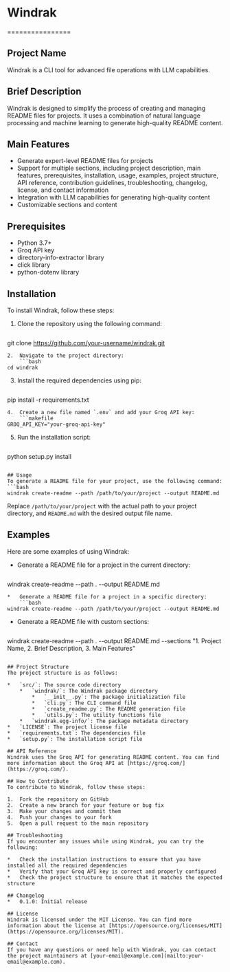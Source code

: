 # Windrak
================

## Project Name
Windrak is a CLI tool for advanced file operations with LLM capabilities.

## Brief Description
Windrak is designed to simplify the process of creating and managing README files for projects. It uses a combination of natural language processing and machine learning to generate high-quality README content.

## Main Features
*   Generate expert-level README files for projects
*   Support for multiple sections, including project description, main features, prerequisites, installation, usage, examples, project structure, API reference, contribution guidelines, troubleshooting, changelog, license, and contact information
*   Integration with LLM capabilities for generating high-quality content
*   Customizable sections and content

## Prerequisites
*   Python 3.7+
*   Groq API key
*   directory-info-extractor library
*   click library
*   python-dotenv library

## Installation
To install Windrak, follow these steps:

1.  Clone the repository using the following command:
    ```bash
git clone https://github.com/your-username/windrak.git
```
2.  Navigate to the project directory:
    ```bash
cd windrak
```
3.  Install the required dependencies using pip:
    ```bash
pip install -r requirements.txt
```
4.  Create a new file named `.env` and add your Groq API key:
    ```makefile
GROQ_API_KEY="your-groq-api-key"
```
5.  Run the installation script:
    ```bash
python setup.py install
```

## Usage
To generate a README file for your project, use the following command:
```bash
windrak create-readme --path /path/to/your/project --output README.md
```
Replace `/path/to/your/project` with the actual path to your project directory, and `README.md` with the desired output file name.

## Examples
Here are some examples of using Windrak:

*   Generate a README file for a project in the current directory:
    ```bash
windrak create-readme --path . --output README.md
```
*   Generate a README file for a project in a specific directory:
    ```bash
windrak create-readme --path /path/to/your/project --output README.md
```
*   Generate a README file with custom sections:
    ```bash
windrak create-readme --path . --output README.md --sections "1. Project Name, 2. Brief Description, 3. Main Features"
```

## Project Structure
The project structure is as follows:

*   `src/`: The source code directory
    *   `windrak/`: The Windrak package directory
        *   `__init__.py`: The package initialization file
        *   `cli.py`: The CLI command file
        *   `create_readme.py`: The README generation file
        *   `utils.py`: The utility functions file
    *   `windrak.egg-info/`: The package metadata directory
*   `LICENSE`: The project license file
*   `requirements.txt`: The dependencies file
*   `setup.py`: The installation script file

## API Reference
Windrak uses the Groq API for generating README content. You can find more information about the Groq API at [https://groq.com/](https://groq.com/).

## How to Contribute
To contribute to Windrak, follow these steps:

1.  Fork the repository on GitHub
2.  Create a new branch for your feature or bug fix
3.  Make your changes and commit them
4.  Push your changes to your fork
5.  Open a pull request to the main repository

## Troubleshooting
If you encounter any issues while using Windrak, you can try the following:

*   Check the installation instructions to ensure that you have installed all the required dependencies
*   Verify that your Groq API key is correct and properly configured
*   Check the project structure to ensure that it matches the expected structure

## Changelog
*   0.1.0: Initial release

## License
Windrak is licensed under the MIT License. You can find more information about the license at [https://opensource.org/licenses/MIT](https://opensource.org/licenses/MIT).

## Contact
If you have any questions or need help with Windrak, you can contact the project maintainers at [your-email@example.com](mailto:your-email@example.com).